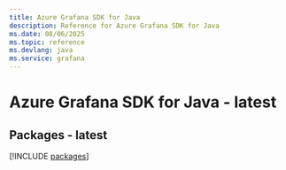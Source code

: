 ```yaml
---
title: Azure Grafana SDK for Java
description: Reference for Azure Grafana SDK for Java
ms.date: 08/06/2025
ms.topic: reference
ms.devlang: java
ms.service: grafana
---
```

# Azure Grafana SDK for Java - latest
## Packages - latest
[!INCLUDE [packages](grafana-index.md)]